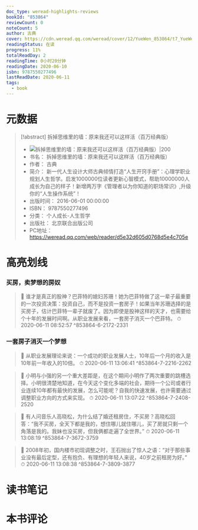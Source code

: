 ```yaml
---
doc_type: weread-highlights-reviews
bookId: "853864"
reviewCount: 0
noteCount: 5
author: 古典
cover: https://cdn.weread.qq.com/weread/cover/12/YueWen_853864/t7_YueWen_853864.jpg
readingStatus: 在读
progress: 11%
totalReadDay: 2
readingTime: 0小时20分钟
readingDate: 2020-06-10
isbn: 9787550277496
lastReadDate: 2020-06-11
tags:
  - book
---
```

# 元数据
> [!abstract] 拆掉思维里的墙：原来我还可以这样活（百万经典版）
> - ![ 拆掉思维里的墙：原来我还可以这样活（百万经典版）|200](https://cdn.weread.qq.com/weread/cover/12/YueWen_853864/t7_YueWen_853864.jpg)
> - 书名： 拆掉思维里的墙：原来我还可以这样活（百万经典版）
> - 作者： 古典
> - 简介： 新一代人生设计大师古典倾情打造“人生开窍手册”：心理学职业规划人生哲学。启发1000000位读者更新心智模式，帮助10000000人成长为自己的样子！新增两万字《管理者以为你知道的职场常识》,升级你的“人生操作系统”！
> - 出版时间： 2016-06-01 00:00:00
> - ISBN： 9787550277496
> - 分类： 个人成长-人生哲学
> - 出版社： 北京联合出版公司
> - PC地址：https://weread.qq.com/web/reader/d5e32d605d0768d5e4c705e

# 高亮划线

### 买房，卖梦想的房奴

> 📌 谁才是真正的股神？巴菲特的媳妇苏珊！她为巴菲特做了这一辈子最重要的一次投资决策：投资自己，而不是投资一套房子！如果当年苏珊选择的是买房子，估计巴菲特一辈子就废了。因为即使是股神这样的天才，也需要给个十年的发展时间啊。从职业发展来看，一套房子消灭一个巴菲特。 
> ⏱ 2020-06-11 08:52:57 ^853864-6-2172-2331

### 一套房子消灭一个梦想

> 📌 从职业发展理论来说：一个成功的职业发展人士，10年后一个月的收入是10年前一年收入的10倍。 
> ⏱ 2020-06-11 13:06:41 ^853864-7-2216-2262

> 📌 小明与小强的另一个重大差距是，在这个期间小明作了两次重要的跳槽选择。小明很清楚地知道，在今天这个变化多端的社会，期待一个公司或者行业连续10年都有最快的发展，怎么可能呢？自我的快速发展，也许需要通过调整职业方向的方式来实现。 
> ⏱ 2020-06-11 13:07:22 ^853864-7-2408-2520

> 📌 有人问音乐人高晓松，为什么结了婚还租房住，不买房？高晓松回答：“我不买房，全天下都是我的，想住哪儿就住哪儿，买了房就只剩一个角落是我的。我妹也没买房，但我俩都走遍了全世界。” 
> ⏱ 2020-06-11 13:08:19 ^853864-7-3672-3759

> 📌 2008年初，国内楼市初现调整之时，王石抛出了惊人之语：“对于那些事业没有最后定型，还有抱负、有理想的年轻人来说，40岁之前租房为好。” 
> ⏱ 2020-06-11 13:08:38 ^853864-7-3809-3877

# 读书笔记

# 本书评论

